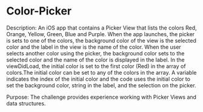 # Color-Picker

Description: An iOS app that contains a Picker View that lists the colors Red, Orange, Yellow, Green, Blue and Purple. When the app launches, the picker is sets to one of the colors, the background color of the view is the selected color and the label in the view is the name of the color. When the user selects another color using the picker, the background color sets to the selected color and the name of the color is displayed in the label. In the viewDidLoad, the initial color is set to the first color (Red) in the array of colors.The initial color can be set to any of the colors in the array. A variable indicates the index of the initial color and the code uses the initial color to set the background color, string in the label, and the selection on the picker.

Purpose: The challenge provides experience working with Picker Views and data structures.
